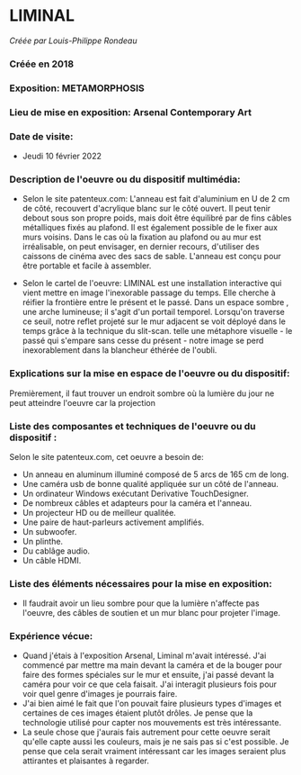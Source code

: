 # LIMINAL

*Créée par Louis-Philippe Rondeau*

### Créée en 2018

### Exposition: METAMORPHOSIS

### Lieu de mise en exposition: Arsenal Contemporary Art

### Date de visite:  
- Jeudi 10 février 2022

### Description de l'oeuvre ou du dispositif multimédia: 

- Selon le site patenteux.com: 
L'anneau est fait d'aluminium en U de 2 cm de côté, recouvert d'acrylique blanc sur le côté ouvert. Il peut tenir debout sous son propre poids, mais doit être équilibré par de fins câbles métalliques fixés au plafond. Il est également possible de le fixer aux murs voisins. Dans le cas où la fixation au plafond ou au mur est irréalisable, on peut envisager, en dernier recours, d'utiliser des caissons de cinéma avec des sacs de sable. L'anneau est conçu pour être portable et facile à assembler.

- Selon le cartel de l'oeuvre:
LIMINAL est une installation interactive qui vient mettre en image l'inexorable passage du temps. Elle cherche à réifier la frontière entre le présent et le passé. Dans un espace sombre , une arche lumineuse; il s'agit d'un portail temporel. Lorsqu'on traverse ce seuil, notre reflet projeté sur le mur adjacent se voit déployé dans le temps grâce à la technique du slit-scan. telle une métaphore visuelle - le passé qui s'empare sans cesse du présent - notre image se perd inexorablement dans la blancheur éthérée de l'oubli. 


### Explications sur la mise en espace de l'oeuvre ou du dispositif:
Premièrement, il faut trouver un endroit sombre où la lumière du jour ne peut atteindre l'oeuvre car la projection

### Liste des composantes et techniques de l'oeuvre ou du dispositif :
Selon le site patenteux.com, cet oeuvre a besoin de:
- Un anneau en aluminum illuminé composé de 5 arcs de 165 cm de long.
- Une caméra usb de bonne qualité appliquée sur un côté de l'anneau.
- Un ordinateur Windows exécutant Derivative TouchDesigner.
- De nombreux câbles et adapteurs pour la caméra et l'anneau.
- Un projecteur HD ou de meilleur qualitée.
- Une paire de haut-parleurs activement amplifiés.
- Un subwoofer.
- Un plinthe.
- Du cablâge audio.
- Un câble HDMI.


### Liste des éléments nécessaires pour la mise en exposition:
- Il faudrait avoir un lieu sombre pour que la lumière n'affecte pas l'oeuvre, des câbles de soutien et un mur blanc pour projeter l'image. 

### Expérience vécue:
- Quand j'étais à l'exposition Arsenal, Liminal m'avait intéressé. J'ai commencé par mettre ma main devant la caméra et de la bouger pour faire des formes spéciales sur le mur et ensuite, j'ai passé devant la caméra pour voir ce que cela faisait. J'ai interagit plusieurs fois pour voir quel genre d'images je pourrais faire.
- J'ai bien aimé le fait que l'on pouvait faire plusieurs types d'images et certaines de ces images étaient plutôt drôles. Je pense que la technologie utilisé pour capter nos mouvements est très intéressante.
- La seule chose que j'aurais fais autrement pour cette oeuvre serait qu'elle capte aussi les couleurs, mais je ne sais pas si c'est possible. Je pense que cela serait vraiment intéressant car les images seraient plus attirantes et plaisantes à regarder.
